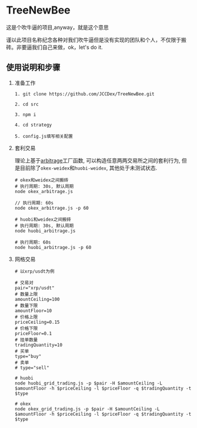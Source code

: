 <!-- markdownlint-disable MD029 -->

# TreeNewBee

这是个吹牛逼的项目,anyway，就是这个意思

谨以此项目名称纪念各种对我们吹牛逼但是没有实现的团队和个人，不仅限于搬砖。非要逼我们自己来做，ok，let's do it.

## 使用说明和步骤

1. 准备工作

   ```shell
   1. git clone https://github.com/JCCDex/TreeNewBee.git

   2. cd src

   3. npm i

   4. cd strategy

   5. config.js填写相关配置
   ```

2. 套利交易

   理论上基于[arbitrage](https://github.com/JCCDex/TreeNewBee/blob/master/src/strategy/factory/arbitrage.js)工厂函数, 可以构造任意两两交易所之间的套利行为, 但是目前除了`okex-weidex`和`huobi-weidex`, 其他处于未测试状态.

   ```shell
   # okex和weidex之间搬砖
   # 执行周期: 30s, 默认周期
   node okex_arbitrage.js

   // 执行周期: 60s
   node okex_arbitrage.js -p 60

   # huobi和weidex之间搬砖
   # 执行周期: 30s, 默认周期
   node huobi_arbitrage.js

   # 执行周期: 60s
   node huobi_arbitrage.js -p 60
   ```

3. 网格交易

   ```shell
   # 以xrp/usdt为例

   # 交易对
   pair="xrp/usdt"
   # 数量上限
   amountCeiling=100
   # 数量下限
   amountFloor=10
   # 价格上限
   priceCeiling=0.15
   # 价格下限
   priceFloor=0.1
   # 挂单数量
   tradingQuantity=10
   # 买单
   type="buy"
   # 卖单
   # type="sell"

   # huobi
   node huobi_grid_trading.js -p $pair -H $amountCeiling -L $amountFloor -h $priceCeiling -l $priceFloor -q $tradingQuantity -t $type

   # okex
   node okex_grid_trading.js -p $pair -H $amountCeiling -L $amountFloor -h $priceCeiling -l $priceFloor -q $tradingQuantity -t $type

   ```
